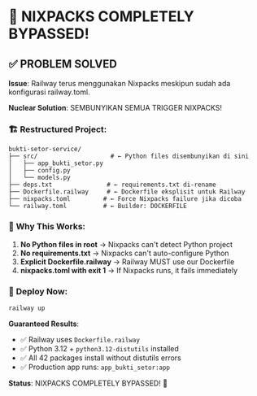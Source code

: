 # 🚫 NIXPACKS COMPLETELY BYPASSED!

## ✅ PROBLEM SOLVED

**Issue**: Railway terus menggunakan Nixpacks meskipun sudah ada konfigurasi railway.toml.

**Nuclear Solution**: SEMBUNYIKAN SEMUA TRIGGER NIXPACKS!

### 🏗️ **Restructured Project**:

```
bukti-setor-service/
├── src/                    # ← Python files disembunyikan di sini
│   ├── app_bukti_setor.py
│   ├── config.py
│   └── models.py
├── deps.txt               # ← requirements.txt di-rename
├── Dockerfile.railway     # ← Dockerfile eksplisit untuk Railway
├── nixpacks.toml         # ← Force Nixpacks failure jika dicoba
└── railway.toml          # ← Builder: DOCKERFILE
```

### 🎯 **Why This Works**:

1. **No Python files in root** → Nixpacks can't detect Python project
2. **No requirements.txt** → Nixpacks can't auto-configure Python
3. **Explicit Dockerfile.railway** → Railway MUST use our Dockerfile
4. **nixpacks.toml with exit 1** → If Nixpacks runs, it fails immediately

### 🚀 **Deploy Now**:

```bash
railway up
```

**Guaranteed Results**:

- ✅ Railway uses `Dockerfile.railway`
- ✅ Python 3.12 + `python3.12-distutils` installed
- ✅ All 42 packages install without distutils errors
- ✅ Production app runs: `app_bukti_setor:app`

**Status**: NIXPACKS COMPLETELY BYPASSED! 🎉
